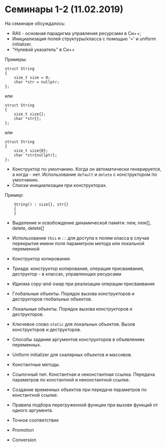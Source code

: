 # Семинары 1-2 (11.02.2019)

На семинаре обсуждалось:
* RAII - основная парадигма управления ресурсами в Си++;
* Инициализация полей структуры/класса с помощью '=' и uniform initializer.
* "Нулевой указатель" в Си++

Примеры:

```
struct String
{
    size_t size = 0;
    char *str = nullptr;
};
```

или

```
struct String
{
    size_t size{};
    char *str{};
};
```

или

```
struct String
{
    size_t size{0};
    char *str{nullptr};
};
```

* Конструктор по умолчанию. Когда он автоматически генерируется, а когда - нет. Использование `default` и `delete` с конструктором по умолчанию.
* Списки инициализации при конструкторах.

Пример:

```
    String() : size{}, str{}
    {
    }
```

* Выделение и освобождение динамической памяти: new, new[], delete, delete[]
* Использование `this` и `::` для доступа к полям класса в случае перекрытия имени поля параметром метода или локальной переменной
* Конструктор копирования.
* Триада: конструктор копирования, операция присваивания, деструктор - в классах, управляющих ресурсами
* Идиома copy-and-swap при реализации операции присваивания

* Глобальные объекты. Порядок вызова конструкторов и деструкторов глобальных объектов.
* Локальные объекты. Порядок вызова конструкторов и деструкторов.
* Ключевое слово `static` для локальных объектов. Вызов конструкторов и деструкторов.
* Способы задания аргументов конструкторов в объявлениях переменных.
* Uniform initializer для скалярных объектов и массивов.
* Константные методы.

* Ссылочный тип. Константная и неконстантная ссылка. Передача параметров по константной и неконстантной ссылке.
* Создание временных объектов при передаче параметров по константной ссылке.

* Правила подбора перегруженной функции при вызове функций от одного аргумента.
* Точное соответствие
* Promotion
* Conversion
